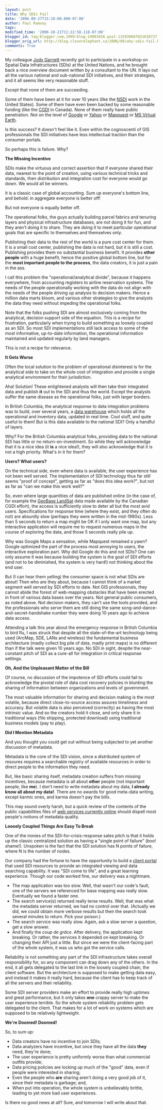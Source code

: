 ```yaml
---
layout: post
title: Why SDIs Fail
date: '2006-09-27T15:28:00.000-07:00'
author: Paul Ramsey
tags: 
modified_time: '2006-10-21T11:22:58.118-07:00'
blogger_id: tag:blogger.com,1999:blog-14903426.post-115939687031638737
blogger_orig_url: http://blog.cleverelephant.ca/2006/09/why-sdis-fail.html
comments: True
---
```


My colleague [Jody Garnett](http://weblogs.java.net/blog/jive/) recently got to participate in a workshop on Spatial Data Infratructures (SDIs) at the United Nations, and he brought back a nice overview document written by a consultant to the UN.  It lays out all the various national and sub-national SDI initiatives, and their strategies, and it all seems like very reasonable stuff.

Except that none of them are succeeding.  

Some of them have been at it for over 10 years (like the [NSDI](http://www.fgdc.gov/nsdi/nsdi.html) work in the United States).  Some of them have even been backed by some reasonable funding (like the [CGDI](http://www.geoconnections.org) in Canada).  None of them really have public penetration.  Not on the level of [Google](http://maps.google.com) or [Yahoo](http://maps.yahoo.com) or [Mapquest](http://www.mapquest.com) or [MS Virtual Earth](http://live.local.com).

Is this success?  It doesn't feel like it.  Even within the cognoscenti of GIS professionals the SDI initiatives have less intellectual traction than the consumer portals.

So perhaps this is failure.  Why?

**The Missing Incentive**

SDIs make the virtuous and correct assertion that if everyone shared their data, nearest to the point of creation, using various technical tricks and standards, then distribution and integration cost for everyone would go down. We would all be winners.

It is a classic case of global accounting.  Sum up everyone's bottom line, and behold: in aggregate everyone is better off!  

But not everyone is equally better off.

The operational folks, the guys actually building parcel fabrics and tenuring layers and physical infrastructure databases, are not doing it for fun, and they aren't doing it to share.  They are doing it to meet particular operational goals that are specific to themselves and themselves only.  

Publishing their data to the rest of the world is a pure cost center for them.  It is a small cost center, publishing the data is not hard, but it is still a cost. Publishing provides them no substantial business benefit.  It provides **other people** with a huge benefit, hence the positive global bottom line, but for the **most important people to the process**, the data creators, it is just a pain in the ass.

I call this problem the "operational/analytical divide", because it happens everywhere, from accounting registers to airline reservation systems.  The needs of the people operationally working with the data do not align with the needs of the people driving up analysis to decision makers.  Hence a million data marts bloom, and various other strategies to give the analysts the data they need without impeding the operational folks.

Note that the folks pushing SDI are almost exclusively coming from the analytical, decision support side of the equation.  This is a recipe for frustration, particularly when trying to build something as loosely coupled as an SDI.  So most SDI implementations still lack access to some of the most informative, up-to-date information, the operational information maintained and updated regularly by land managers.

This is not a recipe for relevance.

**It Gets Worse**

Often the local solution to the problem of operational disinterest is for the analytical side to take on the whole cost of integration and provide a single analytical environment for their jurisdiction.

Aha! Solution! These enlightened analysts will then take their integrated data and publish **it** out to the SDI and thus the world.  Except the analysts suffer the same disease as the operational folks, just with larger borders.

In British Columbia, the analytical response to data integration problems was to build, over several years, a [data warehouse](http://lrdw.ca) which holds all the operational and inventory data, updated in real time.  Cool stuff, and quite useful to them! But is this data available to the national SDI?  Only a handful of layers.

Why? For the British Columbia analytical folks, providing data to the national SDI has little or no return-on-investment. So while they will acknowledge that it is a nice idea (it **is** a nice idea!), they will also acknowledge that it is not a high priority.  What's in it for them?

**Users? What users?**

On the technical side, even where data is available, the user experience has not been well served.  The implementation of SDI technology thus far still seems "proof of concept", getting as far as "does this idea work?", but not as far as "can we make this work well?"

So, even where large quantities of data are published online (in the case of, for example the [GeoBase LandSat](http://www.geobase.ca/geobase/en/data/ldsat7.html) data made available by the Canadian CGDI effort), the access is sufficiently slow to deter all but the most avid users.  Specifications for response time (where they exist, and they often do not) are absurdly slow (perhaps they were written in the mid-1990s).  Less than 5 seconds to return a map might be OK if I only want one map, but any interactive application will require me to request numerous maps in the course of exploring the data, and those 5 seconds really pile up.

Why was Google Maps a sensation, while Mapquest remained a yawn?  Google optimized the part of the process most annoying to users, the interactive exploration part.  Why did Google do this and not SDIs?  One can only assume it was because building the system is the goal of SDI efforts (and not to be diminished, the system is very hard!) not thinking about the end user.

But (I can hear them yelling) the consumer space is not what SDIs are about! Then who are they about, because I cannot think of a market segment well served by SDI efforts to date.  Not GIS professionals, they cannot abide the forest of web-mapping obstacles that have been erected in front of various data bases over the years.  Not general public consumers, as noted above.  Not decision makers, they can't use the tools provided, and the professionals who serve them are still doing the same song-and-dance-and-secret-handshake number they were doing 10 years ago to achieve data access.

Attending a talk this year about the emergency response in British Columbia to bird flu, I was struck that despite all the state-of-the-art technology being used (ArcMap, SDE, LANs and wireless) the fundamental business architecture (madly collect big pile of data, madly print maps) is no different than if the talk were given 10 years ago.  No SDI in sight, despite the near-constant pitch of SDI as a cure-all for integration in critical response settings.

**Oh, And the Unpleasant Matter of the Bill**

Of course, no discussion of the impotence of SDI efforts could fail to acknowledge the pivotal role of data cost recovery policies in blunting the sharing of information between organizations and levels of government.

The most valuable information for sharing and decision making is the most volatile, because direct close-to-source access assures timeliness and accuracy.  But volatile data is also perceived (correctly) as having the most intrinsic value.  And so the creators hold it close, and only share it in traditional ways (file shipping, protected download) using traditional business models (pay to play).

**Did I Mention Metadata**

And you thought you could get out without being subjected to yet another discussion of metadata.

Metadata is the core of the SDI vision, since a distributed system of resoures requires a searchable registry of available resources in order to direct people to the information they need.

But, like basic sharing itself, metadata creation suffers from missing incentives, because metadata is all about **other** people (not important people, like **me**).  I don't need to write metadata about my data, **I already know all about my data!**.  There are no awards for good meta-data writing, except karmic ones, and karma doesn't pay the bills.  

This may sound overly harsh, but a quick review of the contents of the public capabilities files of [web services currently online](http://www.google.ca/search?hl=en&q=inurl%3Arequest%3Dgetcapabilities) should dispell most people's notions of metadata quality.

**Loosely Coupled Things Are Easy To Break**

One of the ironies of the SDI-for-crisis-response sales pitch is that it holds up the classic centralized solution as having a "single point of failure" (boo! shame!).  Unspoken is the fact that the SDI solution has N points of failure, where N is the number of nodes.

Our company had the fortune to have the opportunity to build a [client portal](http://aardvark.gov.bc.ca/apps/coin/) that used SDI resources to provide an integrated viewing and data searching capability.  It was "SDI come to life", and a great learning experience.  Though our code worked fine, our delivery was a nightmare.<ul><li>The map application was too slow.  Well, that wasn't our code's fault, one of the servers we referenced for base mapping was really slow. Eventually we found a faster one.<li>The search service(s) returned really terse results.  Well, that was what the metadata server returned, we had no control over that.  (Actually we did, we could obtain more verbose results but then the search took several minutes to return. Pick your poison.)<li>The search service was really slow.  Again, ask a slow server a question, get a slow answer.<li>And finally the *coup de gr&#226;ce*.  After delivery, the application kept breaking.  Or rather, the services it depended on kept breaking.  Or changing their API just a little.  But since we were the client-facing part of the whole system, it was us who got the service calls.</ul>Reliability is not something any part of the SDI infrastructure takes overall responsibility for, so any component can drag down any of the others.  In the end, it all gets delegated to the last link in the loosely coupled chain, the client software.  But the architecture is supposed to make getting data easy, and instead it makes it really hard, because the client has to keep track of all the servers and their reliability.  

Some SDI server providers make an effort to provide really high uptimes and great performance, but it only takes **one** crappy server to make the user experience terrible.  So the whole system reliability problem gets delegated to the client.  That makes for a lot of work on systems which are supposed to be relatively lightweight.

**We're Doomed! Doomed!**

So, to sum up:<ul><li>Data creators have no incentive to join SDIs;<li>Data analyzers have incentive, but once they have all the data **they** need, they're done;<li>The user experience is pretty uniformly worse than what commercial outfits  provide;<li>Data pricing policies are locking up much of the "good" data, even if people were interested in sharing;<li>Even the people who **are** sharing aren't doing a very good job of it, since their metadata is garbage; and,<li>When put into operation, the whole system is unbelievably brittle, leading to yet more bad user experiences.</ul>Is there no good news at all?  Sure, and tomorrow I will write about that.